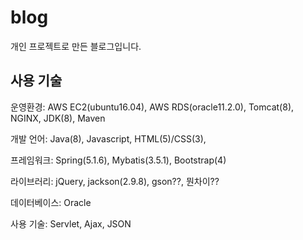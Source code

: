 # blog
 개인 프로젝트로 만든 블로그입니다. 

## 사용 기술

운영환경: AWS EC2(ubuntu16.04), AWS RDS(oracle11.2.0), Tomcat(8), NGINX, JDK(8), Maven

개발 언어: Java(8), Javascript, HTML(5)/CSS(3),

프레임워크: Spring(5.1.6), Mybatis(3.5.1), Bootstrap(4)

라이브러리: jQuery, jackson(2.9.8), gson??, 뭔차이?? 

데이터베이스: Oracle

사용 기술: Servlet, Ajax, JSON
